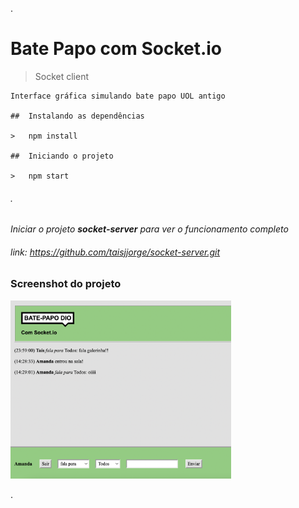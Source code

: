 .
#   Bate Papo com Socket.io

> Socket client 

```
Interface gráfica simulando bate papo UOL antigo

##  Instalando as dependências

>   npm install

##  Iniciando o projeto

>   npm start
```

###### .
_Iniciar o projeto **socket-server** para ver o funcionamento completo_
###### link: https://github.com/taisjjorge/socket-server.git


### Screenshot do projeto

 <img width="70%" src="/src/assets/demo.png">

.